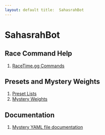 ```yaml
---
layout: default title:  SahasrahBot
---
```


# SahasrahBot

## Race Command Help

1. [RaceTime.gg Commands](rtgg.md)

## Presets and Mystery Weights

1. [Preset Lists](presets.md)
2. [Mystery Weights](mystery.md)

## Documentation

1. [Mystery YAML file documentation](mysteryyaml.md)